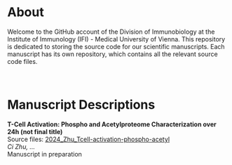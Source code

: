 # About
Welcome to the GitHub account of the Division of Immunobiology at the Institute of Immunology (IFI) - Medical University of Vienna. This repository is dedicated to storing the source code for our scientific manuscripts. Each manuscript has its own repository, which contains all the relevant source code files. <br><br><br>



# Manuscript Descriptions
**T-Cell Activation: Phospho and Acetylproteome Characterization over 24h (not final title)**<br>
Source files: [2024_Zhu_Tcell-activation-phospho-acetyl](./2024_Zhu_Tcell-activation-phospho-acetyl)<br>
*Ci Zhu, ...*<br>
Manuscript in preparation<br>
